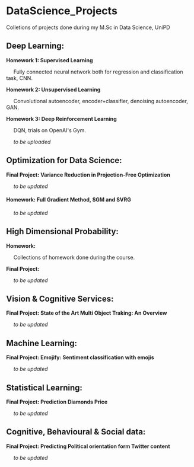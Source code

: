 

# DataScience_Projects
Colletions of projects done during my M.Sc in Data Science, UniPD

## Deep Learning:
**Homework 1: Supervised Learning**

&nbsp;&nbsp;&nbsp;&nbsp; Fully connected neural network both for regression and classification task, CNN.

**Homework 2: Unsupervised Learning**

&nbsp;&nbsp;&nbsp;&nbsp; Convolutional autoencoder, encoder+classifier, denoising autoencoder, GAN.

**Homework 3: Deep Reinforcement Learning**

&nbsp;&nbsp;&nbsp;&nbsp; DQN, trials on OpenAI's Gym.

&nbsp;&nbsp;&nbsp;&nbsp; *to be uploaded*

## Optimization for Data Science:
**Final Project: Variance Reduction in Projection-Free Optimization**

&nbsp;&nbsp;&nbsp;&nbsp; *to be updated*

#### Homework: Full Gradient Method, SGM and SVRG
&nbsp;&nbsp;&nbsp;&nbsp; *to be updated*

## High Dimensional Probability:
**Homework:**

&nbsp;&nbsp;&nbsp;&nbsp; Collections of homework done during the course.

**Final Project:**

&nbsp;&nbsp;&nbsp;&nbsp; *to be updated*

## Vision & Cognitive Services:
**Final Project: State of the Art Multi Object Traking: An Overview**

&nbsp;&nbsp;&nbsp;&nbsp; *to be updated*
## Machine Learning:
**Final Project: Emojify: Sentiment classification with emojis**

&nbsp;&nbsp;&nbsp;&nbsp; *to be updated*

## Statistical Learning:
**Final Project: Prediction Diamonds Price**

&nbsp;&nbsp;&nbsp;&nbsp; *to be updated*


## Cognitive, Behavioural & Social data:

**Final Project: Predicting Political orientation form Twitter content**

&nbsp;&nbsp;&nbsp;&nbsp; *to be updated*
